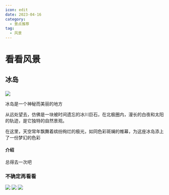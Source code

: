 ```yaml
---
icon: edit
date: 2023-04-16
category:
  - 景点推荐
tag:
  - 风景
---
```


# 看看风景
## 冰岛 
### 
![](/bin3.webp)

冰岛是一个神秘而美丽的地方

从远处望去，仿佛是一块被时间遗忘的冰川巨石，在北极圈内，漫长的白夜和太阳的轨迹，是它独特的自然景观。

在这里，天空常年飘舞着缤纷绚烂的极光，如同色彩斑斓的帷幕，为这座冰岛添上了一份梦幻的色彩

#### 介绍
总得去一次吧
### 不确定再看看
![](/bin1.webp)
![](/bin2.webp)
![](/bin4.webp)
